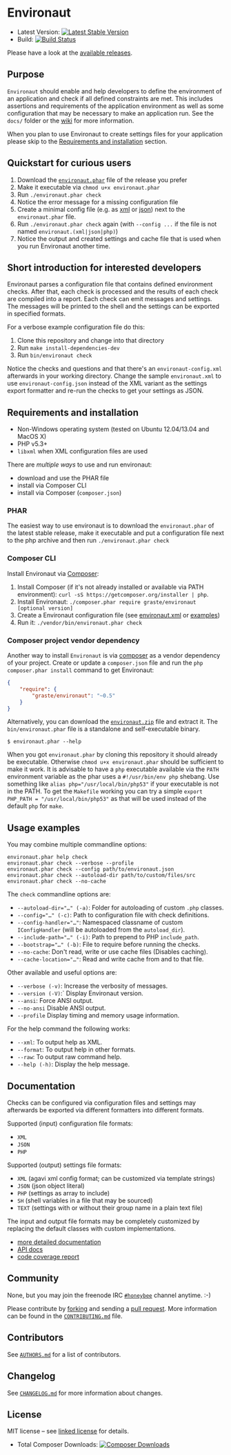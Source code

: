 # Environaut

* Latest Version: [![Latest Stable Version](https://poser.pugx.org/graste/environaut/version.png)](https://packagist.org/packages/graste/environaut)
* Build: [![Build Status](https://secure.travis-ci.org/graste/environaut.png)](http://travis-ci.org/graste/environaut)

Please have a look at the [available releases](https://github.com/graste/environaut/releases).

## Purpose

`Environaut` should enable and help developers to define the environment of an
application and check if all defined constraints are met. This includes
assertions and requirements of the application environment as well as some
configuration that may be necessary to make an application run. See the
`docs/` folder or the [wiki](https://github.com/graste/environaut/wiki) for more
information.

When you plan to use Environaut to create settings files for your application
please skip to the [Requirements and installation](#requirements-and-installation) section.

## Quickstart for curious users

1. Download the [`environaut.phar`](https://raw.github.com/graste/environaut/master/bin/environaut.phar) file of the release you prefer
1. Make it executable via `chmod u+x environaut.phar`
1. Run `./environaut.phar check`
1. Notice the error message for a missing configuration file
1. Create a minimal config file (e.g. as
   [xml](docs/examples/minimal.example.xml) or
   [json](docs/examples/minimal.example.json)) next to the `environaut.phar` file.
1. Run `./environaut.phar check` again (with ```--config ...``` if the file is not named ```environaut.(xml|json|php)```)
1. Notice the output and created settings and cache file that is used when you
   run Environaut another time.

## Short introduction for interested developers

Environaut parses a configuration file that contains defined environment checks.
After that, each check is processed and the results of each check are compiled
into a report. Each check can emit messages and settings. The messages will be
printed to the shell and the settings can be exported in specified formats.

For a verbose example configuration file do this:

1. Clone this repository and change into that directory
1. Run ```make install-dependencies-dev```
1. Run ```bin/environaut check```

Notice the checks and questions and that there's an ```environaut-config.xml```
afterwards in your working directory. Change the sample ```environaut.xml```
to use ```environaut-config.json``` instead of the XML variant as the settings
export formatter and re-run the checks to get your settings as JSON.

## Requirements and installation

- Non-Windows operating system (tested on Ubuntu 12.04/13.04 and MacOS X)
- PHP v5.3+
- `libxml` when XML configuration files are used

There are _multiple ways_ to use and run environaut:

- download and use the PHAR file
- install via Composer CLI
- install via Composer (`composer.json`)

### PHAR

The easiest way to use environaut is to download the `environaut.phar` of the
latest stable release, make it executable and put a configuration file next to
the php archive and then run ```./environaut.phar check```

### Composer CLI

Install Environaut via [Composer](http://getcomposer.org/):

1. Install Composer (if it's not already installed or available via PATH
   environment): ```curl -sS https://getcomposer.org/installer | php```.
1. Install Environaut: ```./composer.phar require graste/environaut [optional version]```
1. Create a Environaut configuration file (see [environaut.xml](environaut.xml)
   or [examples](docs/examples/))
1. Run it: ```./vendor/bin/environaut.phar check```

### Composer project vendor dependency

Another way to install `Environaut` is via [composer](http://getcomposer.org) as
a vendor dependency of your project. Create or update a `composer.json` file
and run the `php composer.phar install` command to get Environaut:

```json
{
    "require": {
        "graste/environaut": "~0.5"
    }
}
```

Alternatively, you can download the
[`environaut.zip`](https://github.com/graste/environaut/archive/master.zip)
file and extract it. The `bin/environaut.phar` file is a standalone and
self-executable binary.

    $ environaut.phar --help

When you got `environaut.phar` by cloning this repository it should already be
executable. Otherwise `chmod u+x environaut.phar` should be sufficient to
make it work. It is advisable to have a `php` executable available via the
`PATH` environment variable as the phar uses a `#!/usr/bin/env php` shebang.
Use something like ```alias php="/usr/local/bin/php53"``` if your executable
is not in the PATH. To get the `Makefile` working you can try a simple
```export PHP_PATH = "/usr/local/bin/php53"``` as that will be used instead of
the default `php` for `make`.

## Usage examples

You may combine multiple commandline options:

    environaut.phar help check
    environaut.phar check --verbose --profile
    environaut.phar check --config path/to/environaut.json
    environaut.phar check --autoload-dir path/to/custom/files/src
    environaut.phar check --no-cache

The `check` commandline options are:

- ```--autoload-dir="…" (-a)```: Folder for autoloading of custom `.php` classes.
- ```--config="…" (-c)```: Path to configuration file with check definitions.
- ```--config-handler="…"```: Namespaced classname of custom `IConfigHandler`
                              (will be autoloaded from the ```autoload_dir```).
- ```--include-path="…" (-i)```: Path to prepend to PHP ```include_path```.
- ```--bootstrap="…" (-b)```: File to require before running the checks.
- ```--no-cache```: Don't read, write or use cache files (Disables caching).
- ```--cache-location="…"```: Read and write cache from and to that file.

Other available and useful options are:

- `--verbose (-v)`: Increase the verbosity of messages.
- `--version (-V)`:` Display Environaut version.
- `--ansi`: Force ANSI output.
- `--no-ansi` Disable ANSI output.
- `--profile` Display timing and memory usage information.

For the help command the following works:

- `--xml`: To output help as XML.
- `--format`: To output help in other formats.
- `--raw`: To output raw command help.
- `--help (-h)`: Display the help message.

## Documentation

Checks can be configured via configuration files and settings may
afterwards be exported via different formatters into different formats.

Supported (input) configuration file formats:

- `XML`
- `JSON`
- `PHP`

Supported (output) settings file formats:

- `XML` (agavi xml config format; can be customized via template strings)
- `JSON` (json object literal)
- `PHP` (settings as array to include)
- `SH` (shell variables in a file that may be sourced)
- `TEXT` (settings with or without their group name in a plain text file)

The input and output file formats may be completely customized by replacing
the default classes with custom implementations.

* [more detailed documentation](docs/)
* [API docs](http://graste.github.io/environaut/docs/api/)
* [code coverage report](http://graste.github.io/environaut/build/reports/coverage-html/)

## Community

None, but you may join the freenode IRC [`#honeybee`](irc://irc.freenode.org/honeybee) channel anytime. :-)

Please contribute by [forking](http://help.github.com/forking/) and sending a
[pull request](http://help.github.com/pull-requests/). More information can be
found in the [`CONTRIBUTING.md`](CONTRIBUTING.md) file.

## Contributors

See [`AUTHORS.md`](AUTHORS.md) for a list of contributors.

## Changelog

See [`CHANGELOG.md`](CHANGELOG.md) for more information about changes.

## License

MIT license – see [linked license](LICENSE.md) for details.

* Total Composer Downloads: [![Composer Downloads](https://poser.pugx.org/graste/environaut/d/total.png)](https://packagist.org/packages/graste/environaut)
